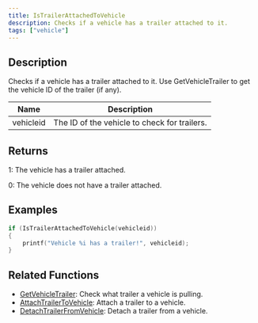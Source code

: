 ```yaml
---
title: IsTrailerAttachedToVehicle
description: Checks if a vehicle has a trailer attached to it.
tags: ["vehicle"]
---
```


## Description

Checks if a vehicle has a trailer attached to it. Use GetVehicleTrailer to get the vehicle ID of the trailer (if any).

| Name      | Description                                  |
| --------- | -------------------------------------------- |
| vehicleid | The ID of the vehicle to check for trailers. |

## Returns

1: The vehicle has a trailer attached.

0: The vehicle does not have a trailer attached.

## Examples

```c
if (IsTrailerAttachedToVehicle(vehicleid))
{
    printf("Vehicle %i has a trailer!", vehicleid);
}
```

## Related Functions

- [GetVehicleTrailer](GetVehicleTrailer.md): Check what trailer a vehicle is pulling.
- [AttachTrailerToVehicle](AttachTrailerToVehicle.md): Attach a trailer to a vehicle.
- [DetachTrailerFromVehicle](DetachTrailerFromVehicle.md): Detach a trailer from a vehicle.
